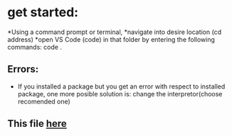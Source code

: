 # get started:
*Using a command prompt or terminal, 
*navigate into desire location (cd address)
*open VS Code (code) in that folder by entering the following commands:
code .
## Errors:
* If you installed a package but you get an error with respect to installed package, one more posible solution is: change the interpretor(choose recomended one)
## This file [here](https://github.com/MehdiMahmoodi)
